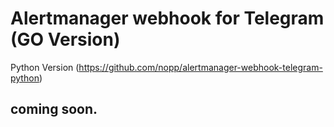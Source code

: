# Alertmanager webhook for Telegram (GO Version)

Python Version (https://github.com/nopp/alertmanager-webhook-telegram-python) 

## coming soon.
